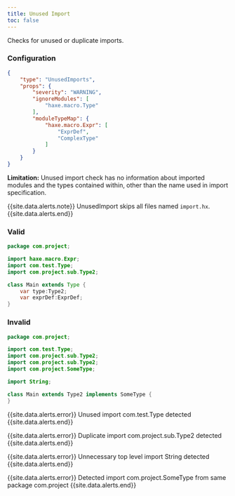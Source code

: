 ```yaml
---
title: Unused Import
toc: false
---
```


Checks for unused or duplicate imports.

### Configuration

```json
{
    "type": "UnusedImports",
    "props": {
        "severity": "WARNING",
        "ignoreModules": [
            "haxe.macro.Type"
        ],
        "moduleTypeMap": {
            "haxe.macro.Expr": [
                "ExprDef",
                "ComplexType"
            ]
        }
    }
}
```

**Limitation:** Unused import check has no information about imported modules and the types contained within, other than the name used in import specification.

{{site.data.alerts.note}} UnusedImport skips all files named `import.hx`. {{site.data.alerts.end}}

### Valid

```java
package com.project;

import haxe.macro.Expr;
import com.test.Type;
import com.project.sub.Type2;

class Main extends Type {
    var type:Type2;
    var exprDef:ExprDef;
}
```

### Invalid

```java
package com.project;

import com.test.Type;
import com.project.sub.Type2;
import com.project.sub.Type2;
import com.project.SomeType;

import String;

class Main extends Type2 implements SomeType {
}
```

{{site.data.alerts.error}} Unused import com.test.Type detected {{site.data.alerts.end}}

{{site.data.alerts.error}} Duplicate import com.project.sub.Type2 detected {{site.data.alerts.end}}

{{site.data.alerts.error}} Unnecessary top level import String detected {{site.data.alerts.end}}

{{site.data.alerts.error}} Detected import com.project.SomeType from same package com.project {{site.data.alerts.end}}
